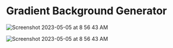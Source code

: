# Gradient Background Generator


![Screenshot 2023-05-05 at 8 56 43 AM](https://user-images.githubusercontent.com/125836099/236509235-c4149ae9-94ff-49a9-9f43-d33446aa6a08.png)

![Screenshot 2023-05-05 at 8 56 43 AM](https://user-images.githubusercontent.com/125836099/236509240-cdc180af-6726-4d30-8640-e0f94c0269bc.png)
